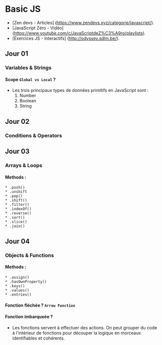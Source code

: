 # Basic JS
* [Zen devs - Articles] (https://www.zendevs.xyz/categorie/javascript/).
* [JavaScript Zéro - Vidéo] (https://www.youtube.com/c/JavaScriptdeZ%C3%A9ro/playlists).
* [Exercices JS - Interactifs] (http://odyssey.sdlm.be/).

## Jour 01

### Variables & Strings

#### Scope `Global vs Local` ?
* Les trois principaux types de données primitifs en JavaScript sont :
    1. Number
    2. Boolean
    3. String

## Jour 02
### Conditions & Operators


## Jour 03

### Arrays & Loops

#### Methods :
    * .push()
    * .unshift
    * .pop()
    * .shift()
    * .filter()
    * .indexOf()
    * .reverse()
    * .sort()
    * .slice()
    * .join()


## Jour 04

### Objects & Functions
#### Methods :
    * .assign()
    * .hasOwnProperty()
    * .keys()
    * .values()
    * .entries()
#### Fonction fléchée ? ```Arrow Function```

#### Fonction imbarqueée ?
* Les fonctions servent à effectuer des actions. On peut grouper du code à l'intérieur de fonctions pour découper la logique en morceaux identifiables et cohérents. 

